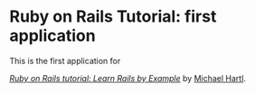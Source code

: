 # Ruby on Rails Tutorial: first application

This is the first application for

[*Ruby on Rails tutorial: Learn Rails by Example*](http://railstutorial.org/)
by [Michael Hartl](http://michaelhartl.com/).
